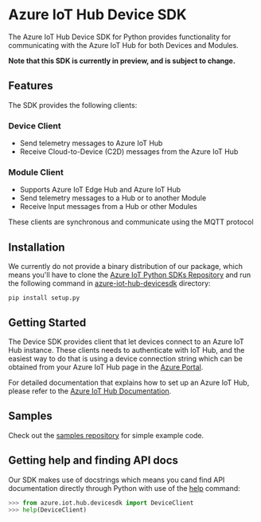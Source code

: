 # Azure IoT Hub Device SDK
The Azure IoT Hub Device SDK for Python provides functionality for communicating with the Azure IoT Hub for both Devices and Modules.

**Note that this SDK is currently in preview, and is subject to change.**

## Features
The SDK provides the following clients:
### Device Client
* Send telemetry messages to Azure IoT Hub
* Receive Cloud-to-Device (C2D) messages from the Azure IoT Hub
### Module Client
* Supports Azure IoT Edge Hub and Azure IoT Hub
* Send telemetry messages to a Hub or to another Module
* Receive Input messages from a Hub or other Modules

These clients are synchronous and communicate using the MQTT protocol

## Installation
We currently do not provide a binary distribution of our package, which means you'll have to clone the [Azure IoT Python SDKs Repository](https://github.com/Azure/azure-iot-sdk-python-preview) and run the following command in [azure-iot-hub-devicesdk](https://github.com/Azure/azure-iot-sdk-python-preview/tree/master/azure-iot-hub-devicesdk) directory:
```
pip install setup.py
```

## Getting Started
The Device SDK provides client that let devices connect to an Azure IoT Hub instance. These clients needs to authenticate with IoT Hub,
and the easiest way to do that is using a device connection string which can be obtained from your Azure IoT Hub page in the [Azure Portal](https://portal.azure.com).

For detailed documentation that explains how to set up an Azure IoT Hub, please refer to the [Azure IoT Hub Documentation](https://docs.microsoft.com/en-us/azure/iot-hub/).


## Samples
Check out the [samples repository](https://github.com/Azure/azure-iot-sdk-python-preview/tree/master/azure-iot-hub-devicesdk/samples) for simple example code.

## Getting help and finding API docs

Our SDK makes use of docstrings which means you cand find API documentation directly through Python with use of the [help](https://docs.python.org/3/library/functions.html#help) command:


```python
>>> from azure.iot.hub.devicesdk import DeviceClient
>>> help(DeviceClient)
```
